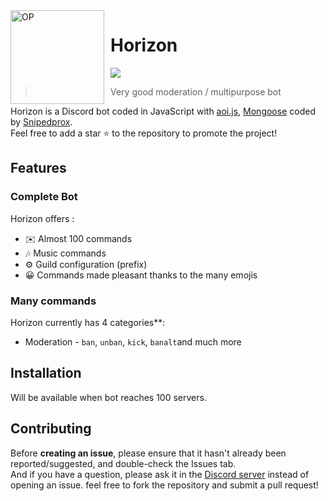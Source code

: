 <img width="150" height="150" align="left" style="float: left; margin: 0 10px 0 0;" alt="OP" src="blob:https://avatars.githubusercontent.com/u/83202021?s=200&v=4">  

# Horizon 

[![](https://img.shields.io/discord/565048515357835264.svg?logo=discord&colorB=7289DA&label=Saturn%20palace)](https://discord.gg/v5PvUGa2m2)



> Very good moderation / multipurpose bot

Horizon is a Discord bot coded in JavaScript with [aoi.js](https://aoi.js.org/), [Mongoose](https://mongoosejs.com/docs/api.html) coded by [Snipedprox](https://github.com/Snipedprox).  
Feel free to add a star ⭐ to the repository to promote the project!

## Features

### Complete Bot

Horizon offers :
*   ✉️ Almost 100 commands
*   🎶 Music commands
*   ⚙️ Guild configuration (prefix)
*   😀 Commands made pleasant thanks to the many emojis



### Many commands

Horizon currently has 4 categories**:

* Moderation - `ban`, `unban`, `kick`, `banalt`and much more 







## Installation
Will be available when bot reaches 100 servers.

## Contributing

Before **creating an issue**, please ensure that it hasn't already been reported/suggested, and double-check the Issues tab.   
And if you have a question, please ask it in the [Discord server](https://discord.gg/v5PvUGa2m2) instead of opening an issue.
feel free to fork the repository and submit a pull request!
